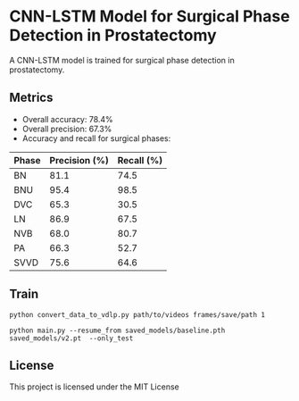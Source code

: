 # CNN-LSTM Model for Surgical Phase Detection in Prostatectomy

A CNN-LSTM model is trained for surgical phase detection in prostatectomy. 


## Metrics

* Overall accuracy: $78.4$%
* Overall precision: $67.3$%
* Accuracy and recall for surgical phases:

| Phase | Precision (%) | Recall (%) |
| ----- | ------------- | ---------- |
| BN    | 81.1          | 74.5       |
| BNU   | 95.4          | 98.5       |
| DVC   | 65.3          | 30.5       |
| LN    | 86.9          | 67.5       |
| NVB   | 68.0          | 80.7       |
| PA    | 66.3          | 52.7       |
| SVVD  | 75.6          | 64.6       |


## Train

   ```shell
   python convert_data_to_vdlp.py path/to/videos frames/save/path 1
   ```

   ```shell
   python main.py --resume_from saved_models/baseline.pth saved_models/v2.pt  --only_test
   ```
   
   
 ## License
 
 This project is licensed under the MIT License
